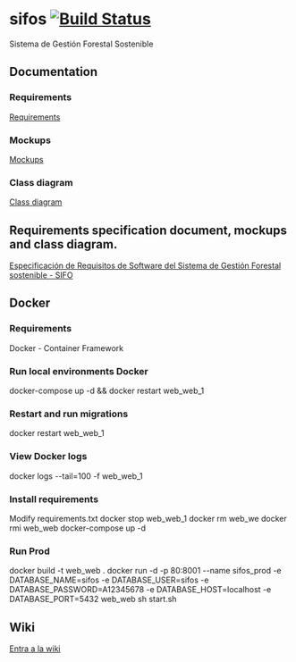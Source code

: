 # sifos [![Build Status](https://travis-ci.org/jmencisom/sifos.svg?branch=master)](https://github.com/jmencisom/sifos)
Sistema de Gestión Forestal Sostenible

## Documentation

### Requirements

[Requirements](https://drive.google.com/open?id=1oiQh0QQZMWD-ptlE9fQ2_5NQgC7TS5BWRZcsKb-Hp2k)

### Mockups

[Mockups](https://drive.google.com/open?id=1flKTkbqYR01N30gm7wugDByb4mloGO7i)

### Class diagram

[Class diagram](https://drive.google.com/open?id=1mZY2_OF6Fe3bRvz97R9OUrwiKV6pyqTZ)

## Requirements specification document, mockups and class diagram.

 [Especificación de Requisitos de Software del Sistema de Gestión Forestal sostenible - SIFO](https://drive.google.com/open?id=1NP-dPYXarNpQv6mZu3DLxRIvlqEU1YBk)

## Docker

### Requirements

Docker - Container Framework
### Run local environments Docker

docker-compose up -d && docker restart web_web_1
### Restart and run migrations

docker restart web_web_1
### View Docker logs

docker logs --tail=100 -f web_web_1
### Install requirements

Modify requirements.txt
docker stop web_web_1
docker rm web_we
docker rmi web_web
docker-compose up -d
### Run Prod

docker build -t web_web .
docker run -d -p 80:8001 --name sifos_prod -e DATABASE_NAME=sifos -e DATABASE_USER=sifos -e DATABASE_PASSWORD=A12345678 -e DATABASE_HOST=localhost -e DATABASE_PORT=5432 web_web sh start.sh

## Wiki

[Entra a la wiki](https://github.com/jmencisom/sifos/wiki)


